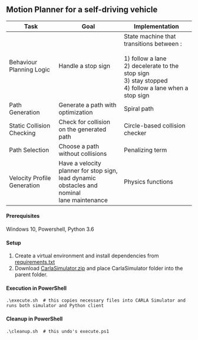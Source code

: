 ## Motion Planner for a self-driving vehicle

| Task                        | Goal                                                                                               | Implementation                                                                                                                                              |
|-----------------------------|----------------------------------------------------------------------------------------------------|-------------------------------------------------------------------------------------------------------------------------------------------------------------|
| Behaviour Planning Logic    | Handle a stop sign                                                                                 | State machine that transitions between :<br> <br>1) follow a lane<br>2) decelerate to the stop sign<br>3) stay stopped<br>4) follow a lane when a stop sign |
| Path Generation             | Generate a path with optimization                                                                  | Spiral path                                                                                                                                                 |
| Static Collision Checking   | Check for collision on the generated path                                                          | Circle-based collision checker                                                                                                                              |
| Path Selection              | Choose a path without collisions                                                                   | Penalizing term                                                                                                                                             |
| Velocity Profile Generation | Have a velocity planner for stop sign,<br> lead dynamic obstacles and nominal<br> lane maintenance | Physics functions                                                                                                                                           |

#### Prerequisites
Windows 10, Powershell, Python 3.6

#### Setup
1. Create a virtual environment and install dependencies from [requirements.txt](requirements.txt)
2. Download [CarlaSimulator.zip](https://d3c33hcgiwev3.cloudfront.net/uuTN7y7rEemnrA4AsaAhFA_bbb340f02eeb11e9a59e73356fd63643_CarlaUE4Windows.zip?Expires=1609372800&Signature=SNQDPJfVkmhau9a6Qt92drTnarF3w29lggCBXrCL6h5RWEPMPilVxAyYOnq4S8ipf3e8ydWK28f8S8wlb31ojVfkUo0B5dwnUsGkhzVJPuIxDiWS0JgS-CealgDM6xkxvTTNBF8cxtyfN3XhRkg5BrQoWI34kIvuvgP4FSzBJPM_&Key-Pair-Id=APKAJLTNE6QMUY6HBC5A) and place CarlaSimulator folder into the parent folder.

#### Execution in PowerShell
```shell script
.\execute.sh  # this copies necessary files into CARLA Simulator and runs both simulator and Python client
```

#### Cleanup in PowerShell
```shell script
.\cleanup.sh  # this undo's execute.ps1
```